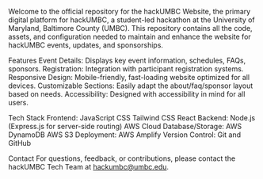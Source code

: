 Welcome to the official repository for the hackUMBC Website, the primary digital platform for hackUMBC, a student-led hackathon at the University of Maryland, Baltimore County (UMBC). This repository contains all the code, assets, and configuration needed to maintain and enhance the website for hackUMBC events, updates, and sponsorships.

Features
Event Details: Displays key event information, schedules, FAQs, sponsors.
Registration: Integration with participant registration systems.
Responsive Design: Mobile-friendly, fast-loading website optimized for all devices.
Customizable Sections: Easily adapt the about/faq/sponsor layout based on needs.
Accessibility: Designed with accessibility in mind for all users.

Tech Stack
Frontend:
JavaScript
CSS
Tailwind CSS
React
Backend:
Node.js (Express.js for server-side routing)
AWS Cloud
Database/Storage:
AWS DynamoDB
AWS S3
Deployment:
AWS Amplify
Version Control:
Git and GitHub

Contact
For questions, feedback, or contributions, please contact the hackUMBC Tech Team at hackumbc@umbc.edu.
